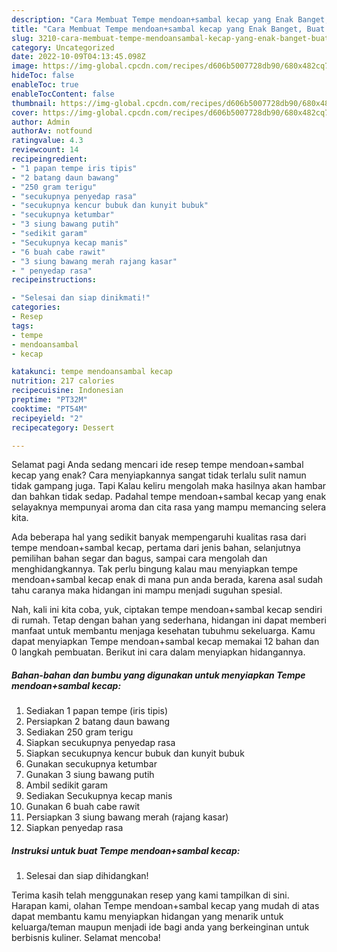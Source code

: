 ```yaml
---
description: "Cara Membuat Tempe mendoan+sambal kecap yang Enak Banget, Buat Buka Puasa Lezat"
title: "Cara Membuat Tempe mendoan+sambal kecap yang Enak Banget, Buat Buka Puasa Lezat"
slug: 3210-cara-membuat-tempe-mendoansambal-kecap-yang-enak-banget-buat-buka-puasa-lezat
category: Uncategorized
date: 2022-10-09T04:13:45.098Z
image: https://img-global.cpcdn.com/recipes/d606b5007728db90/680x482cq70/tempe-mendoansambal-kecap-foto-resep-utama.jpg
hideToc: false
enableToc: true
enableTocContent: false
thumbnail: https://img-global.cpcdn.com/recipes/d606b5007728db90/680x482cq70/tempe-mendoansambal-kecap-foto-resep-utama.jpg
cover: https://img-global.cpcdn.com/recipes/d606b5007728db90/680x482cq70/tempe-mendoansambal-kecap-foto-resep-utama.jpg
author: Admin
authorAv: notfound
ratingvalue: 4.3
reviewcount: 14
recipeingredient:
- "1 papan tempe iris tipis"
- "2 batang daun bawang"
- "250 gram terigu"
- "secukupnya penyedap rasa"
- "secukupnya kencur bubuk dan kunyit bubuk"
- "secukupnya ketumbar"
- "3 siung bawang putih"
- "sedikit garam"
- "Secukupnya kecap manis"
- "6 buah cabe rawit"
- "3 siung bawang merah rajang kasar"
- " penyedap rasa"
recipeinstructions:

- "Selesai dan siap dinikmati!"
categories:
- Resep
tags:
- tempe
- mendoansambal
- kecap

katakunci: tempe mendoansambal kecap 
nutrition: 217 calories
recipecuisine: Indonesian
preptime: "PT32M"
cooktime: "PT54M"
recipeyield: "2"
recipecategory: Dessert

---
```



Selamat pagi Anda sedang mencari ide resep tempe mendoan+sambal kecap yang enak? Cara menyiapkannya sangat tidak terlalu sulit namun tidak gampang juga. Tapi Kalau keliru mengolah maka hasilnya akan hambar dan bahkan tidak sedap. Padahal tempe mendoan+sambal kecap yang enak selayaknya mempunyai aroma dan cita rasa yang mampu memancing selera kita.


Ada beberapa hal yang sedikit banyak mempengaruhi kualitas rasa dari tempe mendoan+sambal kecap, pertama dari jenis bahan, selanjutnya pemilihan bahan segar dan bagus, sampai cara mengolah dan menghidangkannya. Tak perlu bingung kalau mau menyiapkan tempe mendoan+sambal kecap enak di mana pun anda berada, karena asal sudah tahu caranya maka hidangan ini mampu menjadi suguhan spesial.




Nah, kali ini kita coba, yuk, ciptakan tempe mendoan+sambal kecap sendiri di rumah. Tetap dengan bahan yang sederhana, hidangan ini dapat memberi manfaat untuk membantu menjaga kesehatan tubuhmu sekeluarga. Kamu dapat menyiapkan Tempe mendoan+sambal kecap memakai 12 bahan dan 0 langkah pembuatan. Berikut ini cara dalam menyiapkan hidangannya.

<!--inarticleads1-->

##### Bahan-bahan dan bumbu yang digunakan untuk menyiapkan Tempe mendoan+sambal kecap:

1. Sediakan 1 papan tempe (iris tipis)
1. Persiapkan 2 batang daun bawang
1. Sediakan 250 gram terigu
1. Siapkan secukupnya penyedap rasa
1. Siapkan secukupnya kencur bubuk dan kunyit bubuk
1. Gunakan secukupnya ketumbar
1. Gunakan 3 siung bawang putih
1. Ambil sedikit garam
1. Sediakan Secukupnya kecap manis
1. Gunakan 6 buah cabe rawit
1. Persiapkan 3 siung bawang merah (rajang kasar)
1. Siapkan  penyedap rasa




<!--inarticleads2-->

##### Instruksi untuk buat Tempe mendoan+sambal kecap:


1. Selesai dan siap dihidangkan!



Terima kasih telah menggunakan resep yang kami tampilkan di sini. Harapan kami, olahan Tempe mendoan+sambal kecap yang mudah di atas dapat membantu kamu menyiapkan hidangan yang menarik untuk keluarga/teman maupun menjadi ide bagi anda yang berkeinginan untuk berbisnis kuliner. Selamat mencoba!

